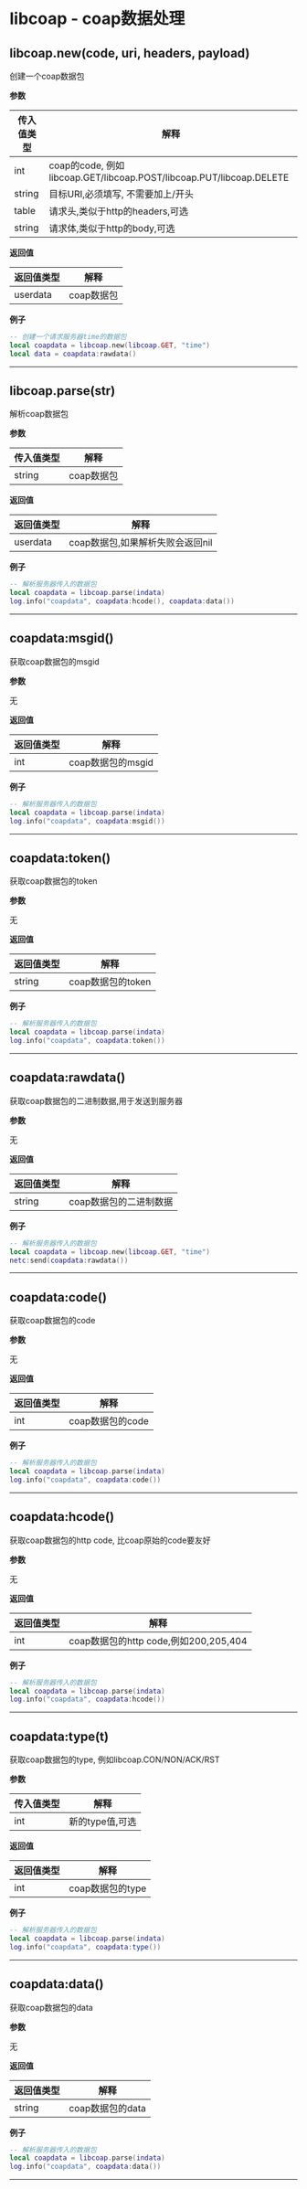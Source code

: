 # libcoap - coap数据处理

## libcoap.new(code, uri, headers, payload)



创建一个coap数据包

**参数**

|传入值类型|解释|
|-|-|
|int|coap的code, 例如libcoap.GET/libcoap.POST/libcoap.PUT/libcoap.DELETE|
|string|目标URI,必须填写, 不需要加上/开头|
|table|请求头,类似于http的headers,可选|
|string|请求体,类似于http的body,可选|

**返回值**

|返回值类型|解释|
|-|-|
|userdata|coap数据包|

**例子**

```lua
-- 创建一个请求服务器time的数据包
local coapdata = libcoap.new(libcoap.GET, "time")
local data = coapdata:rawdata()

```

---

## libcoap.parse(str)



解析coap数据包

**参数**

|传入值类型|解释|
|-|-|
|string|coap数据包|

**返回值**

|返回值类型|解释|
|-|-|
|userdata|coap数据包,如果解析失败会返回nil|

**例子**

```lua
-- 解析服务器传入的数据包
local coapdata = libcoap.parse(indata)
log.info("coapdata", coapdata:hcode(), coapdata:data())

```

---

## coapdata:msgid()



获取coap数据包的msgid

**参数**

无

**返回值**

|返回值类型|解释|
|-|-|
|int|coap数据包的msgid|

**例子**

```lua
-- 解析服务器传入的数据包
local coapdata = libcoap.parse(indata)
log.info("coapdata", coapdata:msgid())

```

---

## coapdata:token()



获取coap数据包的token

**参数**

无

**返回值**

|返回值类型|解释|
|-|-|
|string|coap数据包的token|

**例子**

```lua
-- 解析服务器传入的数据包
local coapdata = libcoap.parse(indata)
log.info("coapdata", coapdata:token())

```

---

## coapdata:rawdata()



获取coap数据包的二进制数据,用于发送到服务器

**参数**

无

**返回值**

|返回值类型|解释|
|-|-|
|string|coap数据包的二进制数据|

**例子**

```lua
-- 解析服务器传入的数据包
local coapdata = libcoap.new(libcoap.GET, "time")
netc:send(coapdata:rawdata())

```

---

## coapdata:code()



获取coap数据包的code

**参数**

无

**返回值**

|返回值类型|解释|
|-|-|
|int|coap数据包的code|

**例子**

```lua
-- 解析服务器传入的数据包
local coapdata = libcoap.parse(indata)
log.info("coapdata", coapdata:code())

```

---

## coapdata:hcode()



获取coap数据包的http code, 比coap原始的code要友好

**参数**

无

**返回值**

|返回值类型|解释|
|-|-|
|int|coap数据包的http code,例如200,205,404|

**例子**

```lua
-- 解析服务器传入的数据包
local coapdata = libcoap.parse(indata)
log.info("coapdata", coapdata:hcode())

```

---

## coapdata:type(t)



获取coap数据包的type, 例如libcoap.CON/NON/ACK/RST

**参数**

|传入值类型|解释|
|-|-|
|int|新的type值,可选|

**返回值**

|返回值类型|解释|
|-|-|
|int|coap数据包的type|

**例子**

```lua
-- 解析服务器传入的数据包
local coapdata = libcoap.parse(indata)
log.info("coapdata", coapdata:type())

```

---

## coapdata:data()



获取coap数据包的data

**参数**

无

**返回值**

|返回值类型|解释|
|-|-|
|string|coap数据包的data|

**例子**

```lua
-- 解析服务器传入的数据包
local coapdata = libcoap.parse(indata)
log.info("coapdata", coapdata:data())

```

---

